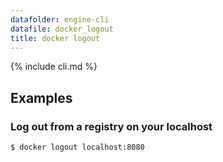 ```yaml
---
datafolder: engine-cli
datafile: docker_logout
title: docker logout
---
```

<!--
Sorry, but the contents of this page are automatically generated from
Docker's source code. If you want to suggest a change to the text that appears
here, you'll need to find the string by searching this repo:

https://www.github.com/docker/docker
-->
{% include cli.md %}

## Examples

### Log out from a registry on your localhost

```bash
$ docker logout localhost:8080
```
